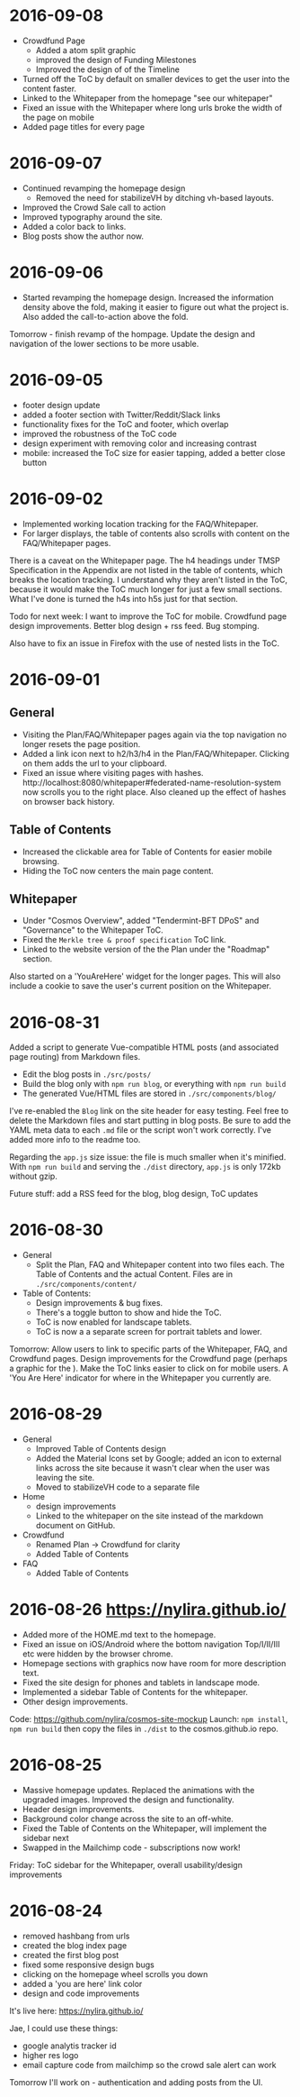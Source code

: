 # 2016-09-08
* Crowdfund Page
    * Added a atom split graphic
    * improved the design of Funding Milestones
    * Improved the design of of the Timeline
* Turned off the ToC by default on smaller devices to get the user into the content faster.
* Linked to the Whitepaper from the homepage "see our whitepaper"
* Fixed an issue with the Whitepaper where long urls broke the width of the page on mobile
* Added page titles for every page

# 2016-09-07
* Continued revamping the homepage design
    * Removed the need for stabilizeVH by ditching vh-based layouts.
* Improved the Crowd Sale call to action
* Improved typography around the site.
* Added a color back to links.
* Blog posts show the author now.

# 2016-09-06
* Started revamping the homepage design. Increased the information density above the fold, making it easier to figure out what the project is. Also added the call-to-action above the fold.

Tomorrow - finish revamp of the hompage. Update the design and navigation of the lower sections to be more usable.

# 2016-09-05
* footer design update
* added a footer section with Twitter/Reddit/Slack links
* functionality fixes for the ToC and footer, which overlap
* improved the robustness of the ToC code
* design experiment with removing color and increasing contrast
* mobile: increased the ToC size for easier tapping, added a better close button

# 2016-09-02
* Implemented working location tracking for the FAQ/Whitepaper.
* For larger displays, the table of contents also scrolls with content on the FAQ/Whitepaper pages.

There is a caveat on the Whitepaper page. The h4 headings under TMSP Specification in the Appendix are not listed in the table of contents, which breaks the location tracking. I understand why they aren't listed in the ToC, because it would make the ToC much longer for just a few small sections. What I've done is turned the h4s into h5s just for that section.

Todo for next week: I want to improve the ToC for mobile. Crowdfund page design improvements. Better blog design + rss feed. Bug stomping.

Also have to fix an issue in Firefox with the use of nested lists in the ToC.

# 2016-09-01
## General
* Visiting the Plan/FAQ/Whitepaper pages again via the top navigation no longer resets the page position.
* Added a link icon next to h2/h3/h4 in the Plan/FAQ/Whitepaper. Clicking on them adds the url to your clipboard.
* Fixed an issue where visiting pages with hashes. http://localhost:8080/whitepaper#federated-name-resolution-system now scrolls you to the right place. Also cleaned up the effect of hashes on browser back history.
## Table of Contents
* Increased the clickable area for Table of Contents for easier mobile browsing.
* Hiding the ToC now centers the main page content.
## Whitepaper
* Under "Cosmos Overview", added "Tendermint-BFT DPoS" and "Governance" to the Whitepaper ToC.
* Fixed the `Merkle tree & proof specification` ToC link.
* Linked to the website version of the the Plan under the "Roadmap" section.

Also started on a 'YouAreHere' widget for the longer pages. This will also include a cookie to save the user's current position on the Whitepaper.

# 2016-08-31
Added a script to generate Vue-compatible HTML posts (and associated page routing) from Markdown files.
* Edit the blog posts in `./src/posts/`
* Build the blog only with `npm run blog`, or everything with `npm run build`
* The generated Vue/HTML files are stored in `./src/components/blog/`

I've re-enabled the `Blog` link on the site header for easy testing. Feel free to delete the Markdown files and start putting in blog posts. Be sure to add the YAML meta data to each `.md` file or the script won't work correctly. I've added more info to the readme too.

Regarding the `app.js` size issue: the file is much smaller when it's minified. With `npm run build` and serving the `./dist` directory, `app.js` is only 172kb without gzip.

Future stuff: add a RSS feed for the blog, blog design, ToC updates

# 2016-08-30
* General
    * Split the Plan, FAQ and Whitepaper content into two files each. The Table of Contents and the actual Content. Files are in `./src/components/content/`
* Table of Contents:
    * Design improvements & bug fixes.
    * There's a toggle button to show and hide the ToC.
    * ToC is now enabled for landscape tablets.
    * ToC is now a a separate screen for portrait tablets and lower.

Tomorrow: Allow users to link to specific parts of the Whitepaper, FAQ, and Crowdfund pages. Design improvements for the Crowdfund page (perhaps a graphic for the ). Make the ToC links easier to click on for mobile users. A 'You Are Here' indicator for where in the Whitepaper you currently are.

# 2016-08-29
* General
    * Improved Table of Contents design
    * Added the Material Icons set by Google; added an icon to external links across the site because it wasn't clear when the user was leaving the site.
    * Moved to stabilizeVH code to a separate file
* Home
    * design improvements
    * Linked to the whitepaper on the site instead of the markdown document on GitHub.
* Crowdfund
    * Renamed Plan -> Crowdfund for clarity
    * Added Table of Contents
* FAQ
    * Added Table of Contents


# 2016-08-26 https://nylira.github.io/
* Added more of the HOME.md text to the homepage.
* Fixed an issue on iOS/Android where the bottom navigation Top/I/II/III etc were hidden by the browser chrome.
* Homepage sections with graphics now have room for more description text.
* Fixed the site design for phones and tablets in landscape mode.
* Implemented a sidebar Table of Contents for the whitepaper.
* Other design improvements.

Code: https://github.com/nylira/cosmos-site-mockup
Launch: `npm install`, `npm run build` then copy the files in `./dist` to the cosmos.github.io repo.

# 2016-08-25
* Massive homepage updates. Replaced the animations with the upgraded images. Improved the design and functionality.
* Header design improvements.
* Background color change across the site to an off-white.
* Fixed the Table of Contents on the Whitepaper, will implement the sidebar next
* Swapped in the Mailchimp code - subscriptions now work!

Friday: ToC sidebar for the Whitepaper, overall usability/design improvements

# 2016-08-24
* removed hashbang from urls
* created the blog index page
* created the first blog post
* fixed some responsive design bugs
* clicking on the homepage wheel scrolls you down
* added a 'you are here' link color
* design and code improvements

It's live here: https://nylira.github.io/

Jae, I could use these things:
* google analytis tracker id
* higher res logo
* email capture code from mailchimp so the crowd sale alert can work

Tomorrow I'll work on - authentication and adding posts from the UI.
